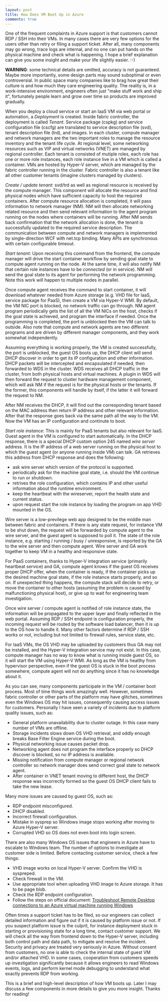 ```yaml
---
layout: post
title: How Does VM Boot Up in Azure
comments: true
---
```


One of the frequent complaints in Azure support is that customers cannot RDP / SSH into their VMs.  In many cases there
are very few options for the users other than retry or filing a support ticket.  After all, many components may go
wrong, trace logs are internal, and no one can put hands on the physical machine and check what is happening.  I hope a
brief explanation can give you some insight and make your life slightly easier. :-)

**WARNING**: some technical details are omitted, accuracy is not guaranteed.  Maybe more importantly, some design parts
may sound suboptimal or even controversial.  In public space many companies like to brag how great their culture is and
how much they care engineering quality.  The reality is, in a work-intensive environment, engineers often just "make
stuff work and ship it", fortunately people learn and grow over time so products are improved gradually.

When you deploy a cloud service or start an IaaS VM via web portal or automation, a *Deployment* is created.  Inside
fabric controller, the deployment is called *Tenant*.  Service package (cspkg) and service configuration file (cscfg)
are translated to service description file (svd), tenant description file (trd), and images.  In each cluster, compute
manager and network managers are the two important roles to manage the resource inventory and the tenant life cycle.  At
regional level, some networking resources such as VIP and virtual networks (VNET) are managed by regional controller.
Each tenant is consisted of mutiple roles, each role has one or more role instances, each role instance live in a VM
which is called a container.  VMs are hosted by Hyper-V server, which are managed by the fabric controller running in
the cluster.  Fabric controller is also a tenant like all other customer tenants (imagine clusters managed by clusters).

*Create / update tenant*: svd/trd as well as regional resource is received by the compute manager.  This component will
allocate the resource and find physical nodes which have sufficient capacity to host the required containers.  After
compute resource allocation is completed, it will pass information to network manager (NM).  NM will then allocate
networking related resource and then send relevant information to the agent program running on the nodes where
containers will be running.  After NM sends back confirmation that the network allocation is done, the tenant is
successfully updated to the required service description.  The communication between compute and network managers is
implemented by single-direction WCF with net.tcp binding.  Many APIs are synchronous with certain configurable timeout.

*Start tenant*: Upon receiving this command from the frontend, the compute manager will drive the start container
workflow by sending goal state to compute agent running on the node.  At the same time, it will also notify NM that
certain role instances have to be *connected* (or in service).  NM will send the goal state to its agent for performing
the network programming.  Note this work will happen to multiple nodes in parallel.

Once compute agent receives the command to start container, it will download whatever needed from Azure storage (e.g.
VHD file for IaaS, service package for PaaS), then create a VM via Hyper-V WMI.  By default, the VM NIC port is blocked,
no network traffic can go through.  NM agent program periodically gets the list of all the VM NICs on the host, checks
if the goal state is achieved, and program the interface if needed.  Once the programming is completed, the port is
unblocked then the VM can talk to outside.  Also note that compute and network agents are two different programs and are
driven by different manager components, and they work somewhat independently.

Assuming everything is working properly, the VM is created successfully, the port is unblocked, the guest OS boots up,
the DHCP client will send DHCP discover in order to get its IP configuration and other information.  DHCP packets will
be intercepted and encapsulated if needed, then forwarded to WDS in the cluster.  WDS receives all DHCP traffic in the
cluster, from both physical hosts and virtual machines.  A plugin in WDS will then forward the request to cluster
hardware management component, which will ask NM if the request is for the physical hosts or the tenants.  If the
former, this components will handle by itself, if the latter it will forward the request to NM.

After NM receives the DHCP, it will find out the corresponding tenant based on the MAC address then return IP address
and other relevant information.  After that the response goes back via the same path all the way to the VM.  Now the VM
has an IP configuration and continute to boot.

*Start role instance*: This is mainly for PaaS tenants but also relevant for IaaS.  Guest agent in the VM is configured
to start automatically.  In the DHCP response, there is a special DHCP custom option 245 named *wire server* address. It
is the IP address of a web server running on the physical host to which the guest agent (or anyone running inside VM)
can talk.  GA retrieves this address from DHCP response and does the following:

* ask wire server which version of the protocol is supported.
* periodically ask for the machine goal state, i.e. should the VM continue to run or shutdown.
* retrives the role configuration, which contains IP and other useful information about the runtime environment.
* keep the heartbeat with the wireserver, report the health state and current status.
* upon request start the role instance by loading the program on app VHD mounted in the OS.

Wire server is a low-previlege web app designed to be the middle man between fabric and containers.  If there is any
state request, for instance VM to be shut down, the request will be forwarded by compute agent to the wire server, and
the guest agent is supposed to poll it.  The state of the role instance, e.g. starting / running / busy / unresponsive,
is reported by the GA to the wire server and then compute agent.  Wire server and GA work together to keep VM in a
healthy and responsive state.

For PaaS containers, thanks to Hyper-V integration service (primarily heartbeat service) and GA, compute agent knows if
the guest OS receives proper DHCP offer, when the container is ready, if the container picks up the desired machine goal
state, if the role instance starts properly, and so on.  If unexpected thing happens, the compute stack will decide to
retry, or move the container to other hosts (assuming the problem is caused by malfunctioning physical host), or give up
to wait for engineering team investigation.

Once wire server / compute agent is notified of role instance state, the information will be propagated to the upper
layer and finally reflected in the web portal.  Assuming RDP / SSH endpoint is configuration properly, the incoming
request will be routed by the software load balancer, then it is up to the OS how to handle it.  Many other factors
determine if RDP / SSH works or not, including but not limited to firewall rules, service state, etc.

For IaaS VMs, the OS VHD may be uploaded by customers thus GA may not be installed, and the Hyper-V integration service
may not exist.  In this case, compute manager has no way to know what is running inside guest OS, so it will start the
VM using Hyper-V WMI.  As long as the VM is healthy from hypervisor perspective, even if the guest OS is stuck in the
boot process somewhere, compute agent will not do anything since it has no knowledge about it.

As you can see, many components participate in the VM / container boot process.  Most of time things work amazingly
well.  However, sometimes fabric controller or other parts of the platform may have glitches, sometimes even the Windows
OS may hit issues, consequently causing access issues for customers.  Personally I have seen a variety of incidents due
to platform quality issues, such as:

* General platform unavailability due to cluster outage.  In this case many number of VMs are offline.
* Storage incidents slows down OS VHD retrieval, and oddly enough breaks Base Filter Engine service during the boot.
* Physical networking issue causes packet drop.
* Networking agent does not program the interface properly so DHCP discover is blocked, so no IP address is available.
* Missing notification from compute manager or regional network controller so network manager does send correct goal
  state to network agent.
* After container in VNET tenant moving to different host, the DHCP response was incorrectly formed so the guest OS
  DHCP client fails to take the new lease.

Many more issues are caused by guest OS, such as:

* RDP endpoint misconfigured.
* DHCP disabled.
* Incorrect firewall configuration.
* Mistake in sysprep so Windows image stops working after moving to Azure Hyper-V server.
* Corrupted VHD so OS does not even boot into login screen.

There are also many Windows OS issues that engineers in Azure have to escalate to Windows team.  The number of options
to investigate at customer side is limited. Before contacting customer service, check a few things:

* VHD image works on local Hyper-V server.  Confirm the VHD is syspreped.
* Check firewall in the VM.
* Use appropriate tool when uploading VHD image to Azure storage.  It has to be page blob.
* Check the RDP endpoint configuration.
* Follow the steps on official document: [Troubleshoot Remote Desktop connections to an Azure virtual machine running
  Windows](https://azure.microsoft.com/en-us/documentation/articles/virtual-machines-windows-troubleshoot-rdp-connection/)

Often times a support ticket has to be filed, so our engineers can collect detailed information and figure out if it is
caused by platform issue or not.  If you suspect platform issue is the culprit, for instance deployment stuck in
starting or provisioning state for a long time, contact customer support.  We will check all the way from frontend down
to the Hyper-V server, including both control path and data path, to mitigate and resolve the incident.  Security and
privacy are treated very seriously in Azure.  Without consent from customers, no one is able to check the internal state
of guest VM and/or attached VHD.  In some cases, cooperation from customers speeds up investigation significantly
because it allows engineers to read Windows events, logs, and perform kernel mode debugging to understand what exactly
prevents RDP from working.

This is a brief and high-level description of how VM boots up.  Later I may discuss a few components in more details to
give you more insight.  Thanks for reading!
